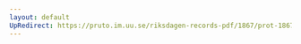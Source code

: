 ```yaml
---
layout: default
UpRedirect: https://pruto.im.uu.se/riksdagen-records-pdf/1867/prot-1867--fk--404/prot-1867--fk--404_037.pdf
---
```

